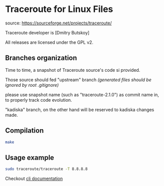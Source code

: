 # Traceroute for Linux Files
source: https://sourceforge.net/projects/traceroute/

Traceroute developer is [Dmitry Butskoy]

All releases are licensed under the GPL v2.


## Branches organization

Time to time, a snapshot of Traceroute source's code si provided.

Those source should fed "upstream" branch *(generated files should be ignored by root .gitignore)*

please use snapshot name (such as "traceroute-2.1.0") as commit name in, to properly track code evolution.

"kadiska" branch, on the other hand will be reserved to kadiska changes made.

## Compilation
```bash
make
```

## Usage example

```bash
sudo traceroute/traceroute -T 8.8.8.8
```

Checkout [cli documentation](scamper.1.pdf)

